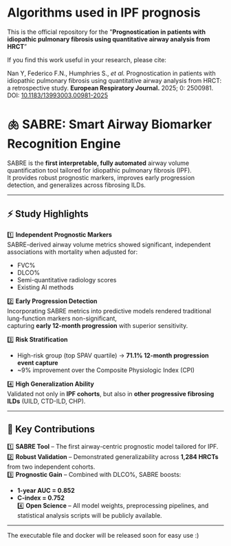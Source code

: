 # Algorithms used in IPF prognosis

This is the official repository for the "**Prognostication in patients with idiopathic pulmonary fibrosis using quantitative airway analysis from HRCT**”

If you find this work useful in your research, please cite:  

Nan Y, Federico F.N., Humphries S., *et al.* Prognostication in patients with idiopathic pulmonary fibrosis using quantitative airway analysis from HRCT: a retrospective study. **European Respiratory Journal.** 2025; 0: 2500981. DOI: [10.1183/13993003.00981-2025](https://doi.org/10.1183/13993003.00981-2025)  

# 🫁 SABRE: Smart Airway Biomarker Recognition Engine

SABRE is the **first interpretable, fully automated** airway volume quantification tool tailored for idiopathic pulmonary fibrosis (IPF).  
It provides robust prognostic markers, improves early progression detection, and generalizes across fibrosing ILDs.  

---

## ⚡ Study Highlights

1️⃣ **Independent Prognostic Markers**  
SABRE-derived airway volume metrics showed significant, independent associations with mortality when adjusted for:  
- FVC%  
- DLCO%  
- Semi-quantitative radiology scores  
- Existing AI methods  

2️⃣ **Early Progression Detection**  
Incorporating SABRE metrics into predictive models rendered traditional lung-function markers non-significant,  
capturing **early 12-month progression** with superior sensitivity.  

3️⃣ **Risk Stratification**  
- High-risk group (top SPAV quartile) → **71.1% 12-month progression event capture**  
- ~9% improvement over the Composite Physiologic Index (CPI)  

4️⃣ **High Generalization Ability**  
Validated not only in **IPF cohorts**, but also in **other progressive fibrosing ILDs** (UILD, CTD-ILD, CHP).  

---

## 🚀 Key Contributions

1️⃣ **SABRE Tool** – The first airway-centric prognostic model tailored for IPF.  
2️⃣ **Robust Validation** – Demonstrated generalizability across **1,284 HRCTs** from two independent cohorts.  
3️⃣ **Prognostic Gain** – Combined with DLCO%, SABRE boosts:  
   - **1-year AUC = 0.852**  
   - **C-index = 0.752**  
4️⃣ **Open Science** – All model weights, preprocessing pipelines, and statistical analysis scripts will be publicly available.  

---

The executable file and docker will be released soon for easy use :)
